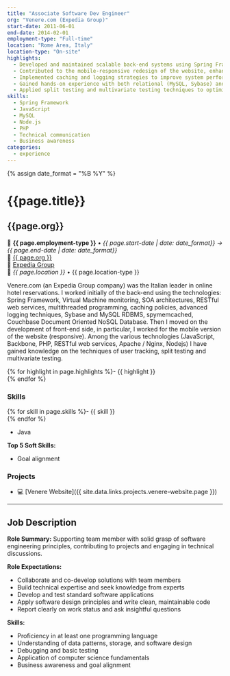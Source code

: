 ```yaml
---
title: "Associate Software Dev Engineer"
org: "Venere.com (Expedia Group)"
start-date: 2011-06-01
end-date: 2014-02-01
employment-type: "Full-time"
location: "Rome Area, Italy"
location-type: "On-site"
highlights:
  - Developed and maintained scalable back-end systems using Spring Framework and multithreaded programming.
  - Contributed to the mobile-responsive redesign of the website, enhancing user experience across devices.
  - Implemented caching and logging strategies to improve system performance and traceability.
  - Gained hands-on experience with both relational (MySQL, Sybase) and NoSQL (Couchbase) databases.
  - Applied split testing and multivariate testing techniques to optimize user engagement and conversion rates.
skills:
  - Spring Framework
  - JavaScript
  - MySQL
  - Node.js
  - PHP
  - Technical communication
  - Business awareness
categories:
  - experience
---
```

{% assign date_format = "%B %Y" %}
# {{page.title}}
## {{page.org}}
💼 **{{ page.employment-type }}** • _{{ page.start-date | date: date_format}} → {{ page.end-date | date: date_format}}_  
🏢 [{{ page.org }}](#https://www.venere.com)  
🔗 [Expedia Group](https://www.expediagroup.com/)  
📍 _{{ page.location }}_ • <span class="post-meta">{{ page.location-type }}</span>  


Venere.com (an Expedia Group company) was the Italian leader in online hotel reservations.
I worked initially of the back-end using the technologies: Spring Framework, Virtual Machine monitoring, SOA architectures, RESTful web services, multithreaded programming, caching policies, advanced logging techniques, Sybase and MySQL RDBMS, spymemcached, Couchbase Document Oriented NoSQL Database.
Then I moved on the development of front-end side, in particular, I worked for the mobile version of the website (responsive). Among the various technologies (JavaScript, Backbone, PHP, RESTful web services, Apache / Nginx, Nodejs) I have gained knowledge on the techniques of user tracking, split testing and multivariate testing.


{% for highlight in page.highlights %}- {{ highlight }}  
{% endfor %}


### Skills

{% for skill in page.skills %}- {{ skill }}  
{% endfor %}
- Java

**Top 5 Soft Skills:**
- Goal alignment


### Projects

- 💻 [Venere Website]({{ site.data.links.projects.venere-website.page }})


---

## Job Description

**Role Summary:**
Supporting team member with solid grasp of software engineering principles, contributing to projects and engaging in technical discussions.

**Role Expectations:**
- Collaborate and co-develop solutions with team members
- Build technical expertise and seek knowledge from experts
- Develop and test standard software applications
- Apply software design principles and write clean, maintainable code
- Report clearly on work status and ask insightful questions

**Skills:**
- Proficiency in at least one programming language
- Understanding of data patterns, storage, and software design
- Debugging and basic testing
- Application of computer science fundamentals
- Business awareness and goal alignment
